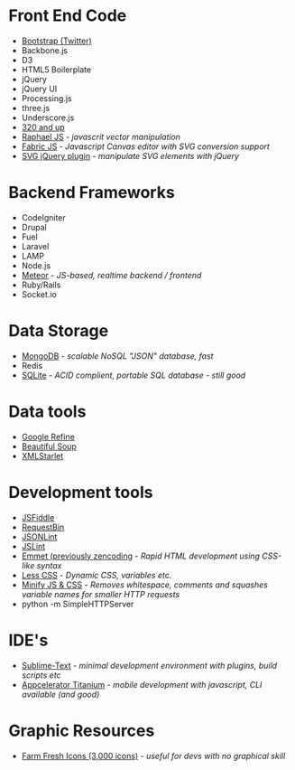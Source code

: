 # Front End Code 
* [Bootstrap (Twitter)](http://twitter.github.com/bootstrap/)
* Backbone.js
* D3
* HTML5 Boilerplate
* jQuery
* jQuery UI
* Processing.js
* three.js
* Underscore.js
* [320 and up](http://stuffandnonsense.co.uk/projects/320andup/)
* [Raphael JS](http://raphaeljs.com/) - *javascrit vector manipulation*
* [Fabric JS](http://fabricjs.com/) - *Javascript Canvas editor with SVG conversion support*
* [SVG jQuery plugin](http://keith-wood.name/svg.html) - *manipulate SVG elements with jQuery*

# Backend Frameworks
* CodeIgniter
* Drupal
* Fuel
* Laravel
* LAMP
* Node.js
* [Meteor](http://meteor.com/) - *JS-based, realtime backend / frontend*
* Ruby/Rails
* Socket.io

# Data Storage
* [MongoDB](http://www.mongodb.org/) - *scalable NoSQL "JSON" database, fast*
* Redis
* [SQLite](http://www.sqlite.org) - *ACID complient, portable SQL database - still good*

# Data tools
* [Google Refine](http://code.google.com/p/google-refine/)
* [Beautiful Soup](http://www.crummy.com/software/BeautifulSoup/)
* [XMLStarlet](http://xmlstar.sourceforge.net/doc/UG/xmlstarlet-ug.html)

# Development tools
* [JSFiddle](http://jsfiddle.net/)
* [RequestBin](http://requestb.in/)
* [JSONLint](http://jsonlint.com/)
* [JSLint](http://www.jslint.com/)
* [Emmet (previously zencoding](http://docs.emmet.io/) - *Rapid HTML development using CSS-like syntax*
* [Less CSS](http://lesscss.org/) - *Dynamic CSS, variables etc.*
* [Minify JS & CSS](https://github.com/mrclay/minify) - *Removes whitespace, comments and squashes variable names for smaller HTTP requests*
* python -m SimpleHTTPServer

# IDE's
* [Sublime-Text](http://www.sublimetext.com/) - *minimal development environment with plugins, build scripts etc*
* [Appcelerator Titanium](http://www.appcelerator.com/) - *mobile development with javascript, CLI available (and good)*

# Graphic Resources
* [Farm Fresh Icons (3,000 icons)](www.fatcow.com/free-icons) - *useful for devs with no graphical skill*
